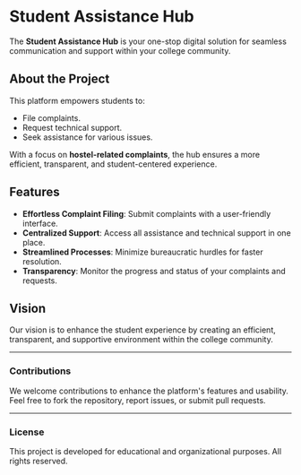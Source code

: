 # Student Assistance Hub  

The **Student Assistance Hub** is your one-stop digital solution for seamless communication and support within your college community.  

## About the Project  
This platform empowers students to:  
- File complaints.  
- Request technical support.  
- Seek assistance for various issues.  

With a focus on **hostel-related complaints**, the hub ensures a more efficient, transparent, and student-centered experience.  

## Features  
- **Effortless Complaint Filing**: Submit complaints with a user-friendly interface.  
- **Centralized Support**: Access all assistance and technical support in one place.  
- **Streamlined Processes**: Minimize bureaucratic hurdles for faster resolution.  
- **Transparency**: Monitor the progress and status of your complaints and requests.  

## Vision  
Our vision is to enhance the student experience by creating an efficient, transparent, and supportive environment within the college community.  

---

### Contributions  
We welcome contributions to enhance the platform's features and usability. Feel free to fork the repository, report issues, or submit pull requests.  

---

### License  
This project is developed for educational and organizational purposes. All rights reserved.  


